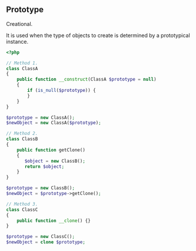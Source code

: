 Prototype
-

Creational.

It is used when the type of objects to create is determined by a prototypical instance.

````php
<?php

// Method 1.
class ClassA
{
    public function __construct(ClassA $prototype = null)
    {
        if (is_null($prototype)) {
        }
    }
}

$prototype = new ClassA();
$newObject = new ClassA($prototype);

// Method 2.
class ClassB
{
    public function getClone()
    {
       $object = new ClassB();
       return $object;
    }
}

$prototype = new ClassB();
$newObject = $prototype->getClone();

// Method 3.
class ClassC
{
    public function __clone() {}
}

$prototype = new ClassC();
$newObject = clone $prototype;
````

